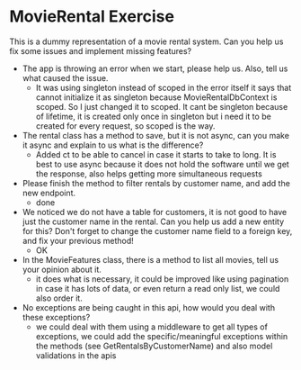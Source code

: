 # MovieRental Exercise

This is a dummy representation of a movie rental system.
Can you help us fix some issues and implement missing features?

 * The app is throwing an error when we start, please help us. Also, tell us what caused the issue.
    -  It was using singleton instead of scoped in the error itself it says that cannot initialize it as singleton because MovieRentalDbContext is scoped. So I just changed it to scoped. It cant be singleton because of lifetime, it is created only once in singleton but i need it to be created for every request, so scoped is the way.
 * The rental class has a method to save, but it is not async, can you make it async and explain to us what is the difference?
    - Added ct to be able to cancel in case it starts to take to long. It is best to use async because it does not hold the software until we get the response, also helps getting more simultaneous requests
 * Please finish the method to filter rentals by customer name, and add the new endpoint.
    - done
 * We noticed we do not have a table for customers, it is not good to have just the customer name in the rental.
   Can you help us add a new entity for this? Don't forget to change the customer name field to a foreign key, and fix your previous method!
    - OK
 * In the MovieFeatures class, there is a method to list all movies, tell us your opinion about it.
    - it does what is necessary, it could be improved like using pagination in case it has lots of data, or even return a read only list, we could also order it.
 * No exceptions are being caught in this api, how would you deal with these exceptions?
    - we could deal with them using a middleware to get all types of exceptions, we could add the specific/meaningful exceptions within the methods (see GetRentalsByCustomerName) and also model validations in the apis
